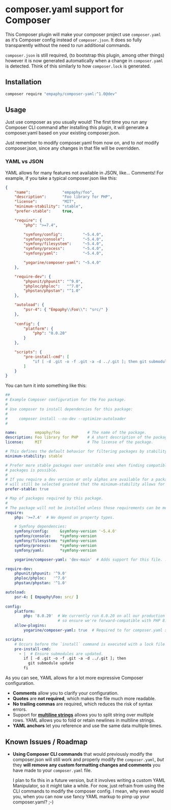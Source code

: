 # composer.yaml support for Composer

This Composer plugin will make your composer project use `composer.yaml` as it's
Composer config instead of `composer.json`. It does so fully transparently
without the need to run additional commands.

`composer.json` is still required, (to bootstrap this plugin, among other 
things) however it is now generated automatically when a change in
`composer.yaml` is detected. Think of this similarly to how `composer.lock` 
is generated.

## Installation

```bash
composer require "empaphy/composer-yaml:^1.0@dev"
```

## Usage

Just use composer as you usually would! The first time you run any Composer CLI
command after installing this plugin, it will generate a composer.yaml based on
your existing composer.json.

Just remember to modify composer.yaml from now on, and to _not_ modify
composer.json, since any changes in that file will be overridden.

### YAML vs JSON

YAML allows for many features not available in JSON, like... Comments! For 
example, if you take a typical composer.json like this:
```json
{
    "name":              "empaphy/foo",
    "description":       "Foo library for PHP",
    "license":           "MIT",
    "minimum-stability": "stable",
    "prefer-stable":     true,

    "require": {
        "php": ">=7.4",

        "symfony/config":         "~5.4.0",
        "symfony/console":        "~5.4.0",
        "symfony/filesystem":     "~5.4.0",
        "symfony/process":        "~5.4.0",
        "symfony/yaml":           "~5.4.0",

        "yogarine/composer-yaml": "~5.4.0"
    },

    "require-dev": {
        "phpunit/phpunit": "^9.0",
        "phploc/phploc":   "^7.0",
        "phpstan/phpstan": "^1.0"
    },

    "autoload": {
        "psr-4": { "Empaphy\\Foo\\": "src/" }
    },
    
    "config": {
        "platform": {
            "php": "8.0.20"
        }
    },

    "scripts": {
        "pre-install-cmd": [
            "if [ -d .git -o -f .git -a -d ../.git ]; then git submodule update; fi"
        ]
    }
}
```

You can turn it into something like this:
```yaml
##
# Example Composer configuration for the Foo package.
#
# Use composer to install dependencies for this package:
#
#     composer install --no-dev --optimize-autoloader
#

name:        empaphy/foo            # The name of the package.
description: Foo library for PHP    # A short description of the package.
license:     MIT                    # The license of the package.

# This defines the default behavior for filtering packages by stability.
minimum-stability: stable

# Prefer more stable packages over unstable ones when finding compatible stable
# packages is possible.
#
# If you require a dev version or only alphas are available for a package, those
# will still be selected granted that the minimum-stability allows for it.
prefer-stable: true

# Map of packages required by this package.
#
# The package will not be installed unless those requirements can be met.
require:
    php: '>=7.4'  # We depend on property types. 

    # Symfony dependencies:
    symfony/config:     &symfony-version '~5.4.0'
    symfony/console:    *symfony-version
    symfony/filesystem: *symfony-version
    symfony/process:    *symfony-version
    symfony/yaml:       *symfony-version

    yogarine/composer-yaml: 'dev-main'  # Adds support for this file. :-)

require-dev:
    phpunit/phpunit: '^9.0'
    phploc/phploc:   '^7.0'
    phpstan/phpstan: '^1.0'

autoload:
    psr-4: [ Empaphy\Foo: src/ ]
    
config:
    platform:
        php: '8.0.20'  # We currently run 8.0.20 on all our production servers,
                       # so ensure we're forward-compatible with PHP 8.
    allow-plugins:
        yogarine/composer-yaml: true  # Required to for composer.yaml support.

scripts:
    # Occurs before the `install` command is executed with a lock file present.
    pre-install-cmd:
      - |  # Ensure submodules are updated.
        if [ -d .git -o -f .git -a -d ../.git ]; then
          git submodule update
        fi
```

As you can see, YAML allows for a lot more expressive Composer configuration.

  - **Comments** allow you to clarify your configuration.
  - **Quotes** are **not required**, which makes the file much more readable.
  - **No trailing commas** are required, which reduces the risk of syntax
    errors.
  - Support for **[multiline strings](https://yaml-multiline.info)** allows you
    to split string over multiple rows. YAML allows you to fold or retain
    newlines in multiline strings.
  - **YAML anchors** let you reference and use the same data multiple times.

## Known Issues / Roadmap

  - **Using Composer CLI commands** that would previously modify the
    composer.json will still work and properly modify the `composer.yaml`, _but_
    they **will remove any custom formatting changes and comments** you have
    made to your `composer.yaml` file.
    
    I plan to fix this in a future version, but it involves writing a custom
    YAML Manipulator, so it might take a while. For now, just refrain from
    using the CLI commands to modify the composer config. I mean, why even
    would you, when you can now use fancy YAML markup to pimp up your
    composer.yaml? ;-)
